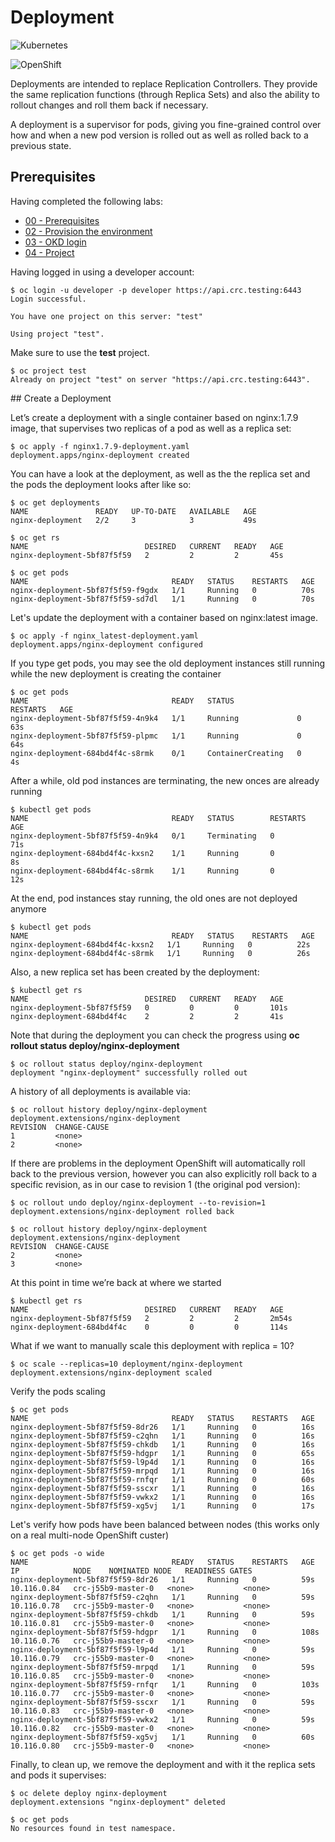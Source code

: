 # Deployment

![Kubernetes](https://img.shields.io/badge/Kubernetes-informational?logo=Kubernetes&color=blue&logoColor=white&style=for-the-badge&logoWidth=30)

![OpenShift](https://img.shields.io/badge/OpenShift-informational?logo=Red%20Hat%20Open%20Shift&color=black&logoColor=red&style=for-the-badge&logoWidth=30)

Deployments are intended to replace Replication Controllers.  They provide the same replication functions (through Replica Sets) and also the ability to rollout changes and roll them back if necessary.

A deployment is a supervisor for pods, giving you fine-grained control over how and when a new pod version is rolled out as well as rolled back to a previous state.

## Prerequisites

Having completed the following labs:

- [00 - Prerequisites](../00-Prerequisites/README.md)
- [02 - Provision the environment](../02-Provision_the_environment/README.md)
- [03 - OKD login](../03-OKD_login/README.md)
- [04 - Project](../04-Project/README.md)

Having logged in using a developer account:

```console
$ oc login -u developer -p developer https://api.crc.testing:6443     
Login successful.

You have one project on this server: "test"

Using project "test".
```

Make sure to use the **test** project.

```console
$ oc project test
Already on project "test" on server "https://api.crc.testing:6443".
```

## Create a Deployment

Let’s create a deployment with a single container based on nginx:1.7.9 image, that supervises two replicas of a pod as well as a replica set:

```console
$ oc apply -f nginx1.7.9-deployment.yaml
deployment.apps/nginx-deployment created
```

You can have a look at the deployment, as well as the the replica set and the pods the deployment looks after like so:

```console
$ oc get deployments 
NAME               READY   UP-TO-DATE   AVAILABLE   AGE
nginx-deployment   2/2     3            3           49s

$ oc get rs
NAME                          DESIRED   CURRENT   READY   AGE
nginx-deployment-5bf87f5f59   2         2         2       45s

$ oc get pods
NAME                                READY   STATUS    RESTARTS   AGE
nginx-deployment-5bf87f5f59-f9gdx   1/1     Running   0          70s
nginx-deployment-5bf87f5f59-sd7dl   1/1     Running   0          70s
```

Let's update the deployment with a container based on nginx:latest image.

```console
$ oc apply -f nginx_latest-deployment.yaml
deployment.apps/nginx-deployment configured
```

If you type get pods, you may see the old deployment instances still running while the new deployment is creating the container
```console
$ oc get pods
NAME                                READY   STATUS              RESTARTS   AGE
nginx-deployment-5bf87f5f59-4n9k4   1/1     Running             0          63s
nginx-deployment-5bf87f5f59-plpmc   1/1     Running             0          64s
nginx-deployment-684bd4f4c-s8rmk    0/1     ContainerCreating   0          4s
```

After a while, old pod instances are terminating, the new onces are already running
```console
$ kubectl get pods
NAME                                READY   STATUS        RESTARTS   AGE
nginx-deployment-5bf87f5f59-4n9k4   0/1     Terminating   0          71s
nginx-deployment-684bd4f4c-kxsn2    1/1     Running       0          8s
nginx-deployment-684bd4f4c-s8rmk    1/1     Running       0          12s
```

At the end, pod instances stay running, the old ones are not deployed anymore
```console
$ kubectl get pods
NAME                                READY   STATUS    RESTARTS   AGE
nginx-deployment-684bd4f4c-kxsn2   1/1     Running   0          22s
nginx-deployment-684bd4f4c-s8rmk   1/1     Running   0          26s
```

Also, a new replica set has been created by the deployment:

```console
$ kubectl get rs
NAME                          DESIRED   CURRENT   READY   AGE
nginx-deployment-5bf87f5f59   0         0         0       101s
nginx-deployment-684bd4f4c    2         2         2       41s
```

Note that during the deployment you can check the progress using **oc rollout status deploy/nginx-deployment**

```console
$ oc rollout status deploy/nginx-deployment
deployment "nginx-deployment" successfully rolled out
```

A history of all deployments is available via:

```console
$ oc rollout history deploy/nginx-deployment
deployment.extensions/nginx-deployment 
REVISION  CHANGE-CAUSE
1         <none>
2         <none>
```

If there are problems in the deployment OpenShift will automatically roll back to the previous version, however you can also explicitly roll back to a specific revision, as in our case to revision 1 (the original pod version):

```console
$ oc rollout undo deploy/nginx-deployment --to-revision=1
deployment.extensions/nginx-deployment rolled back

$ oc rollout history deploy/nginx-deployment
deployment.extensions/nginx-deployment 
REVISION  CHANGE-CAUSE
2         <none>
3         <none>
```

At this point in time we’re back at where we started

```console
$ kubectl get rs   
NAME                          DESIRED   CURRENT   READY   AGE
nginx-deployment-5bf87f5f59   2         2         2       2m54s
nginx-deployment-684bd4f4c    0         0         0       114s
```

What if we want to manually scale this deployment with replica = 10?

```console
$ oc scale --replicas=10 deployment/nginx-deployment
deployment.extensions/nginx-deployment scaled
```

Verify the pods scaling

```console
$ oc get pods
NAME                                READY   STATUS    RESTARTS   AGE
nginx-deployment-5bf87f5f59-8dr26   1/1     Running   0          16s
nginx-deployment-5bf87f5f59-c2qhn   1/1     Running   0          16s
nginx-deployment-5bf87f5f59-chkdb   1/1     Running   0          16s
nginx-deployment-5bf87f5f59-hdgpr   1/1     Running   0          65s
nginx-deployment-5bf87f5f59-l9p4d   1/1     Running   0          16s
nginx-deployment-5bf87f5f59-mrpqd   1/1     Running   0          16s
nginx-deployment-5bf87f5f59-rnfqr   1/1     Running   0          60s
nginx-deployment-5bf87f5f59-sscxr   1/1     Running   0          16s
nginx-deployment-5bf87f5f59-vwkx2   1/1     Running   0          16s
nginx-deployment-5bf87f5f59-xg5vj   1/1     Running   0          17s
```


Let's verify how pods have been balanced between nodes (this works only on a real multi-node OpenShift custer)

```console
$ oc get pods -o wide
NAME                                READY   STATUS    RESTARTS   AGE   IP            NODE    NOMINATED NODE   READINESS GATES
nginx-deployment-5bf87f5f59-8dr26   1/1     Running   0          59s    10.116.0.84   crc-j55b9-master-0   <none>           <none>
nginx-deployment-5bf87f5f59-c2qhn   1/1     Running   0          59s    10.116.0.78   crc-j55b9-master-0   <none>           <none>
nginx-deployment-5bf87f5f59-chkdb   1/1     Running   0          59s    10.116.0.81   crc-j55b9-master-0   <none>           <none>
nginx-deployment-5bf87f5f59-hdgpr   1/1     Running   0          108s   10.116.0.76   crc-j55b9-master-0   <none>           <none>
nginx-deployment-5bf87f5f59-l9p4d   1/1     Running   0          59s    10.116.0.79   crc-j55b9-master-0   <none>           <none>
nginx-deployment-5bf87f5f59-mrpqd   1/1     Running   0          59s    10.116.0.85   crc-j55b9-master-0   <none>           <none>
nginx-deployment-5bf87f5f59-rnfqr   1/1     Running   0          103s   10.116.0.77   crc-j55b9-master-0   <none>           <none>
nginx-deployment-5bf87f5f59-sscxr   1/1     Running   0          59s    10.116.0.83   crc-j55b9-master-0   <none>           <none>
nginx-deployment-5bf87f5f59-vwkx2   1/1     Running   0          59s    10.116.0.82   crc-j55b9-master-0   <none>           <none>
nginx-deployment-5bf87f5f59-xg5vj   1/1     Running   0          60s    10.116.0.80   crc-j55b9-master-0   <none>           <none>
```

Finally, to clean up, we remove the deployment and with it the replica sets and pods it supervises:

```console
$ oc delete deploy nginx-deployment
deployment.extensions "nginx-deployment" deleted
```

```console
$ oc get pods
No resources found in test namespace.
```